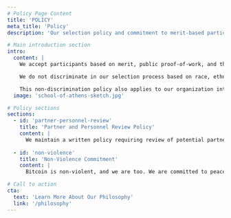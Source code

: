 ```yaml
---
# Policy Page Content
title: 'POLICY'
meta_title: 'Policy'
description: 'Our selection policy and commitment to merit-based participation'

# Main introduction section
intro:
  content: |
    We accept participants based on merit, public proof-of-work, and their alignment with our [philosophy](/philosophy). We welcome anyone with an [npub](https://npub.world/) and relevant public commit history.

    We do not discriminate in our selection process based on race, ethnicity, creed, color, age, national origin, ancestry, religion, political opinion, gender, sexual orientation, gender identity, disability, genetic information, veteran status, military status, or any other such status.

    This non-discrimination policy also applies to our organization internally, including officers, directors, board members, advisors, employees, and contractors.
  image: 'school-of-athens-sketch.jpg'

# Policy sections
sections:
  - id: 'partner-personnel-review'
    title: 'Partner and Personnel Review Policy'
    content: |
      We maintain a written policy requiring review of potential partners, employees, and contractors to ensure they do not support authoritarian or partially-authoritarian regimes. All personnel and partnerships are evaluated based on their public record, professional conduct, and alignment with our commitment to open, merit-based collaboration and non-violent principles.
  
  - id: 'non-violence'
    title: 'Non-Violence Commitment'
    content: |
      Bitcoin is non-violent, and we are too. We are committed to peaceful, voluntary interactions and reject the use of force or coercion in all our activities. Our organization operates on principles of voluntary cooperation, mutual respect, and peaceful collaboration.

# Call to action
cta:
  text: 'Learn More About Our Philosophy'
  link: '/philosophy'
---
```


